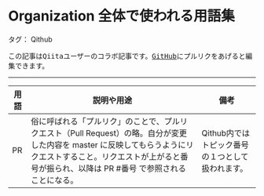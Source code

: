 # Organization 全体で使われる用語集

タグ： Qithub

<kbd>この記事はQiitaユーザーのコラボ記事です。[GitHub](https://github.com/Qithub-BOT/items/)にプルリクをあげると編集できます。</kbd>

----

| 用語 | 説明や用途 | 備考 |
| --- | --- | --- |
| PR | 俗に呼ばれる「プルリク」のことで、プルリクエスト（Pull Request）の略。自分が変更した内容を master に反映してもらうようにリクエストすること。リクエストが上がると番号が振られ、以降は PR #番号 で参照されることになる。 |  Qithub内ではトピック番号の１つとして扱われます。|
